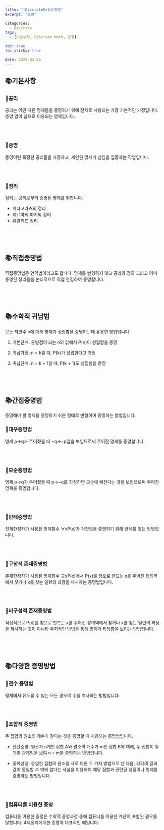 ```yaml
---
title: "[DiscreteMath]증명"
excerpt: "증명"

categories:
  - Discrete
tags:
  - [이산수학, Discrete Math, 증명]

toc: true
toc_sticky: true

date: 2023-03-26
---
```


## 📚기본사항
### 📄공리
공리는 어떤 다른 명제들을 증명하기 위해 전제로 사용되는 가장 기본적인 가정입니다. 증명 없이 참으로 이용되는 명제입니다.

<br><br>

### 📄증명
증명이란 특정한 공리들을 가정하고, 제안된 명제가 참임을 입증하는 작업입니다.

<br><br>

### 📄정리
정리는 공리로부터 증명된 명제를 말합니다.

* 피타고라스의 정리
* 페르마의 마지막 정리
* 유클리드 정리

<br><br><br>

## 📚직접증명법
직접증명법은 연역법이라고도 합니다. 명제를 변형하지 않고 공리와 정의 그리고 이미 증명된 정리들을 논리적으로 직접 연결하여 증명합니다.

<br><br><br>

## 📚수학적 귀납법
모든 자연수 n에 대해 명제가 성립함을 증명하는데 유용한 방법입니다.

1. 기본단계: 출발점이 되는 n의 값에서 P(n)이 성립함을 증명

2. 귀납가정: n = k일 때, P(k)가 성립한다고 가정

3. 귀납단계: n = k + 1일 때, P(k + 1)도 성립함을 증명

<br><br><br>

## 📚간접증명법
증명해야 할 명제를 증명하기 쉬운 형태로 변형하여 증명하는 방법입니다.

### 📄대우증명법
명제 p→q가 주어졌을 때 ~q→~p임을 보임으로써 주어진 명제를 증명합니다.

<br><br>

### 📄모순증명법
명제 p→q가 주어졌을 때 p→~q를 가정하면 모순에 빠진다는 것을 보임으로써 주어진 명제를 증명합니다.

<br><br>

### 📄반례증명법
전체한정자가 사용된 명제함수 ∀xP(x)가 거짓임을 증명하기 위해 반례를 찾는 방법입니다.

<br><br>

### 📄구성적 존재증명법
존재한정자가 사용된 명제함수 ∃xP(x)에서 P(x)를 참으로 만드는 x를 주어진 정의역에서 찾거나 x를 찾는 일련의 과정을 제시하는 증명법입니다.

<br><br>

### 📄비구성적 존재증명법
직접적으로 P(x)를 참으로 만드는 x를 주어진 정의역에서 찾거나 x를 찾는 일련의 과정을 제시하는 것이 아니라 우회적인 방법을 통해 명제가 타당함을 보이는 방법입니다.

<br><br><br>

## 📚다양한 증명방법
### 📄전수 증명법
명제에서 유도될 수 있는 모든 경우의 수를 조사하는 방법입니다.

<br><br>

### 📄조합적 증명법
두 집합의 원소의 개수가 같다는 것을 증명할 때 사용되는 증명법입니다.

* 전단증명: 원소가 n개인 집합 A와 원소의 개수가 m인 집합 B에 대해, 두 집합이 일대일 관계임을 보여 n = m을 증명하는 방법입니다.


* 중복산정: 동일한 집합의 원소를 서로 다른 두 가지 방법으로 센 다음, 각각의 결과값이 동일할 수 밖에 없다는 사실을 이용하여 해당 집합과 관련된 성질이나 명제를 증명하는 방법입니다.

<br><br>

### 📄컴퓨터를 이용한 증명
컴퓨터를 이용한 증명은 수학적 증명과정 중에 컴퓨터를 이용한 계산이 포함된 경우를 말합니다. 4색정리에대한 증명이 대표적인 예입니다.

<br><br>
